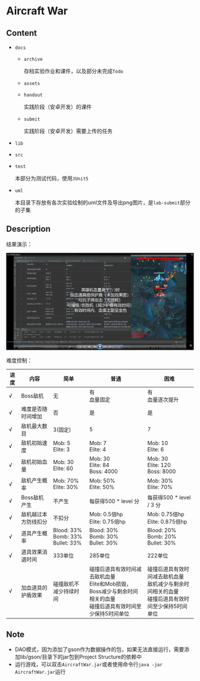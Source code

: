 # Aircraft War

## Content

- `docs`

  - `archive`

    存档实验作业和课件，以及部分未完成`Todo`

  - `assets`

  - `handout`

    实践阶段（安卓开发）的课件

  - `submit`

    实践阶段（安卓开发）需要上传的任务

- `lib`

- `src`

- `test`

  本部分为测试代码，使用`JUnit5`

- `uml`

  本目录下存放有各次实验绘制的uml文件及导出png图片，是`lab-submit`部分的子集

## Description

结果演示：

![image-20220506121833808](assets/image-20220506121833808.png)

难度控制：

| 进度 | 内容                 | 简单                                       | 普通                                                                        | 困难                                                          |
| ---- | -------------------- | ------------------------------------------ |---------------------------------------------------------------------------|-------------------------------------------------------------|
| √    | Boss敌机             | 无                                         | 有<br />血量固定                                                               | 有<br />血量逐次提升                                               |
| √    | 难度是否随时间增加   | 否                                         | 是                                                                         | 是                                                           |
| √    | 敌机最大数目         | 3(固定)                                    | 5                                                                         | 7                                                           |
| √    | 敌机初始速度         | Mob: 5<br />Elite: 3                       | Mob: 7<br />Elite: 4                                                      | Mob: 10<br />Elite: 6                                       |
| √    | 敌机初始血量         | Mob: 30<br />Elite: 60                     | Mob: 30<br />Elite: 84<br />Boss: 4000                                    | Mob: 30<br />Elite: 120<br />Boss: 8000                     |
| √    | 敌机产生概率         | Mob: 70%<br />Elite: 30%                   | Mob: 50%<br />Elite: 50%                                                  | Mob: 30%<br />Elite: 70%                                    |
| √    | Boss敌机产生         | 不产生                                     | 每获得500 \* level 分                                                         | 每获得500 * level / 3 分                                        |
| √    | 敌机越过本方防线扣分 | 不扣分                                     | Mob: 0.5倍hp<br />Elite: 0.75倍hp                                           | Mob: 0.75倍hp<br />Elite: 0.875倍hp                           |
| √    | 道具产生概率         | Blood: 33%<br />Bomb: 33%<br />Bullet: 33% | Blood: 30%<br />Bomb: 30%<br />Bullet: 30%                                | Blood: 20%<br />Bomb: 20%<br />Bullet: 30%                  |
| √    | 道具效果消退时间     | 333单位                                    | 285单位                                                                     | 222单位                                                       |
| √    | 加血道具的护盾效果   | 碰撞敌机不减少持续时间                     | 碰撞后道具有效时间减去敌机血量<br />Elite和Mob损毁，Boss减少与剩余时间相关的血量<br />碰撞后道具有效时间至少保持5时间单位 | 碰撞后道具有效时间减去敌机血量<br />敌机减少与剩余时间相关的血量<br />碰撞后道具有效时间至少保持5时间单位 |

## Note

* DAO模式，因为添加了gson作为数据操作的包，如果无法直接运行，需要添加lib/gson/目录下的jar包到Project Structure的依赖中
* 运行游戏，可以双击`AircraftWar.jar`或者使用命令行`java -jar AircraftWar.jar`运行
